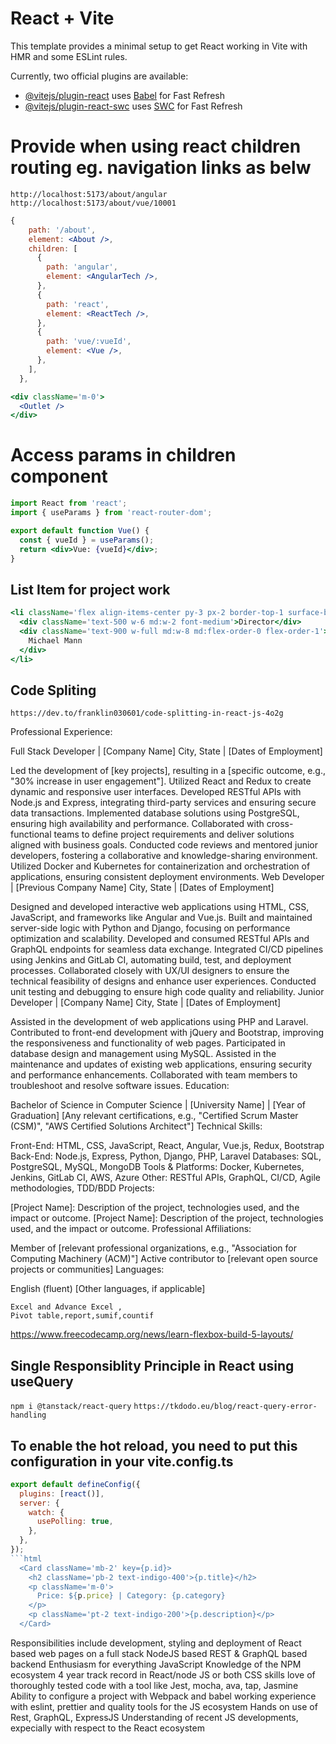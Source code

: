 # React + Vite

This template provides a minimal setup to get React working in Vite with HMR and some ESLint rules.

Currently, two official plugins are available:

- [@vitejs/plugin-react](https://github.com/vitejs/vite-plugin-react/blob/main/packages/plugin-react/README.md) uses [Babel](https://babeljs.io/) for Fast Refresh
- [@vitejs/plugin-react-swc](https://github.com/vitejs/vite-plugin-react-swc) uses [SWC](https://swc.rs/) for Fast Refresh

# Provide <Outlet /> when using react children routing eg. navigation links as belw

`http://localhost:5173/about/angular`
`http://localhost:5173/about/vue/10001`

```jsx
{
    path: '/about',
    element: <About />,
    children: [
      {
        path: 'angular',
        element: <AngularTech />,
      },
      {
        path: 'react',
        element: <ReactTech />,
      },
      {
        path: 'vue/:vueId',
        element: <Vue />,
      },
    ],
  },
```

```jsx
<div className='m-0'>
  <Outlet />
</div>
```

# Access params in children component

```jsx
import React from 'react';
import { useParams } from 'react-router-dom';

export default function Vue() {
  const { vueId } = useParams();
  return <div>Vue: {vueId}</div>;
}
```

## List Item for project work

```jsx
<li className='flex align-items-center py-3 px-2 border-top-1 surface-border flex-wrap'>
  <div className='text-500 w-6 md:w-2 font-medium'>Director</div>
  <div className='text-900 w-full md:w-8 md:flex-order-0 flex-order-1'>
    Michael Mann
  </div>
</li>
```

## Code Spliting

`https://dev.to/franklin030601/code-splitting-in-react-js-4o2g`

Professional Experience:

Full Stack Developer | [Company Name]
City, State | [Dates of Employment]

Led the development of [key projects], resulting in a [specific outcome, e.g., "30% increase in user engagement"].
Utilized React and Redux to create dynamic and responsive user interfaces.
Developed RESTful APIs with Node.js and Express, integrating third-party services and ensuring secure data transactions.
Implemented database solutions using PostgreSQL, ensuring high availability and performance.
Collaborated with cross-functional teams to define project requirements and deliver solutions aligned with business goals.
Conducted code reviews and mentored junior developers, fostering a collaborative and knowledge-sharing environment.
Utilized Docker and Kubernetes for containerization and orchestration of applications, ensuring consistent deployment environments.
Web Developer | [Previous Company Name]
City, State | [Dates of Employment]

Designed and developed interactive web applications using HTML, CSS, JavaScript, and frameworks like Angular and Vue.js.
Built and maintained server-side logic with Python and Django, focusing on performance optimization and scalability.
Developed and consumed RESTful APIs and GraphQL endpoints for seamless data exchange.
Integrated CI/CD pipelines using Jenkins and GitLab CI, automating build, test, and deployment processes.
Collaborated closely with UX/UI designers to ensure the technical feasibility of designs and enhance user experiences.
Conducted unit testing and debugging to ensure high code quality and reliability.
Junior Developer | [Company Name]
City, State | [Dates of Employment]

Assisted in the development of web applications using PHP and Laravel.
Contributed to front-end development with jQuery and Bootstrap, improving the responsiveness and functionality of web pages.
Participated in database design and management using MySQL.
Assisted in the maintenance and updates of existing web applications, ensuring security and performance enhancements.
Collaborated with team members to troubleshoot and resolve software issues.
Education:

Bachelor of Science in Computer Science | [University Name] | [Year of Graduation]
[Any relevant certifications, e.g., "Certified Scrum Master (CSM)", "AWS Certified Solutions Architect"]
Technical Skills:

Front-End: HTML, CSS, JavaScript, React, Angular, Vue.js, Redux, Bootstrap
Back-End: Node.js, Express, Python, Django, PHP, Laravel
Databases: SQL, PostgreSQL, MySQL, MongoDB
Tools & Platforms: Docker, Kubernetes, Jenkins, GitLab CI, AWS, Azure
Other: RESTful APIs, GraphQL, CI/CD, Agile methodologies, TDD/BDD
Projects:

[Project Name]: Description of the project, technologies used, and the impact or outcome.
[Project Name]: Description of the project, technologies used, and the impact or outcome.
Professional Affiliations:

Member of [relevant professional organizations, e.g., "Association for Computing Machinery (ACM)"]
Active contributor to [relevant open source projects or communities]
Languages:

English (fluent)
[Other languages, if applicable]

```
Excel and Advance Excel ,
Pivot table,report,sumif,countif
```

https://www.freecodecamp.org/news/learn-flexbox-build-5-layouts/

## Single Responsiblity Principle in React using useQuery

`npm i @tanstack/react-query`
`https://tkdodo.eu/blog/react-query-error-handling`

## To enable the hot reload, you need to put this configuration in your vite.config.ts

````js
export default defineConfig({
  plugins: [react()],
  server: {
    watch: {
      usePolling: true,
    },
  },
});
```html
  <Card className='mb-2' key={p.id}>
    <h2 className='pb-2 text-indigo-400'>{p.title}</h2>
    <p className='m-0'>
      Price: ${p.price} | Category: {p.category}
    </p>
    <p className='pt-2 text-indigo-200'>{p.description}</p>
  </Card>
````

Responsibilities include development, styling and deployment of React based web pages on a full stack NodeJS based REST & GraphQL based backend
Enthusiasm for everything JavaScript
Knowledge of the NPM ecosystem
4 year track record in React/node JS or both
CSS skills
love of thoroughly tested code with a tool like Jest, mocha, ava, tap, Jasmine
Ability to configure a project with Webpack and babel
working experience with eslint, prettier and quality tools for the JS ecosystem
Hands on use of Rest, GraphQL, ExpressJS
Understanding of recent JS developments, expecially with respect to the React ecosystem
